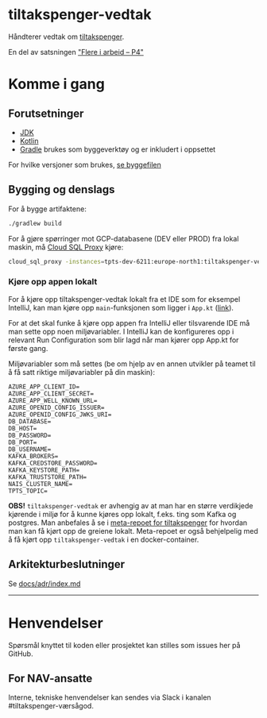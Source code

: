 tiltakspenger-vedtak
================

Håndterer vedtak om [tiltakspenger](https://www.nav.no/no/person/arbeid/oppfolging-og-tiltak-for-a-komme-i-jobb/stonader-ved-tiltak). 

En del av satsningen ["Flere i arbeid – P4"](https://memu.no/artikler/stor-satsing-skal-fornye-navs-utdaterte-it-losninger-og-digitale-verktoy/)


# Komme i gang
## Forutsetninger
- [JDK](https://jdk.java.net/)
- [Kotlin](https://kotlinlang.org/)
- [Gradle](https://gradle.org/) brukes som byggeverktøy og er inkludert i oppsettet

For hvilke versjoner som brukes, [se byggefilen](build.gradle.kts)

## Bygging og denslags
For å bygge artifaktene:


```sh
./gradlew build
```
For å gjøre spørringer mot GCP-databasene (DEV eller PROD) fra lokal maskin, må [Cloud SQL Proxy](https://cloud.google.com/sql/docs/postgres/sql-proxy) kjøre:

```sh
cloud_sql_proxy -instances=tpts-dev-6211:europe-north1:tiltakspenger-vedtak=tcp:5432 -enable_iam_login
```

### Kjøre opp appen lokalt

For å kjøre opp tiltakspenger-vedtak lokalt fra et IDE som for eksempel IntelliJ, kan man kjøre opp `main`-funksjonen 
som ligger i `App.kt` ([link](https://github.com/navikt/tiltakspenger-vedtak/blob/main/app/src/main/kotlin/no/nav/tiltakspenger/vedtak/App.kt)).

For at det skal funke å kjøre opp appen fra IntelliJ eller tilsvarende IDE må man sette opp noen miljøvariabler. I IntelliJ kan
de konfigureres opp i relevant Run Configuration som blir lagd når man kjører opp App.kt for første gang.

Miljøvariabler som må settes (be om hjelp av en annen utvikler på teamet til å få satt riktige miljøvariabler på din maskin):
```
AZURE_APP_CLIENT_ID=
AZURE_APP_CLIENT_SECRET=
AZURE_APP_WELL_KNOWN_URL=
AZURE_OPENID_CONFIG_ISSUER=
AZURE_OPENID_CONFIG_JWKS_URI=
DB_DATABASE=
DB_HOST=
DB_PASSWORD=
DB_PORT=
DB_USERNAME=
KAFKA_BROKERS=
KAFKA_CREDSTORE_PASSWORD=
KAFKA_KEYSTORE_PATH=
KAFKA_TRUSTSTORE_PATH=
NAIS_CLUSTER_NAME=
TPTS_TOPIC=
```

**OBS!** `tiltakspenger-vedtak` er avhengig av at man har en større verdikjede kjørende i miljø for å kunne kjøres opp 
lokalt, f.eks. ting som Kafka og postgres. Man anbefales å se i [meta-repoet for tiltakspenger](https://github.com/navikt/tiltakspenger) 
for hvordan man kan få kjørt opp de greiene lokalt. Meta-repoet er også behjelpelig med å få kjørt opp `tiltakspenger-vedtak` i en docker-container.

## Arkitekturbeslutninger
Se [docs/adr/index.md](docs/adr/index.md)

---

# Henvendelser

Spørsmål knyttet til koden eller prosjektet kan stilles som issues her på GitHub.

## For NAV-ansatte

Interne, tekniske henvendelser kan sendes via Slack i kanalen #tiltakspenger-værsågod.
